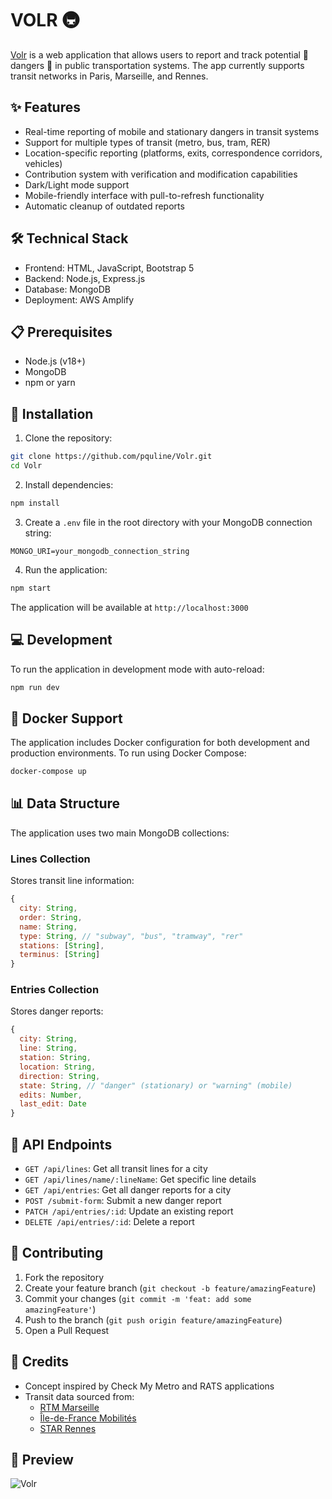 # VOLR 🚇

[Volr](https://volr.cc) is a web application that allows users to report and track potential 👮 dangers 👮 in public transportation systems.
The app currently supports transit networks in Paris, Marseille, and Rennes.

## ✨ Features
- Real-time reporting of mobile and stationary dangers in transit systems
- Support for multiple types of transit (metro, bus, tram, RER)
- Location-specific reporting (platforms, exits, correspondence corridors, vehicles)
- Contribution system with verification and modification capabilities
- Dark/Light mode support
- Mobile-friendly interface with pull-to-refresh functionality
- Automatic cleanup of outdated reports

## 🛠️ Technical Stack
- Frontend: HTML, JavaScript, Bootstrap 5
- Backend: Node.js, Express.js
- Database: MongoDB
- Deployment: AWS Amplify

## 📋 Prerequisites
- Node.js (v18+)
- MongoDB
- npm or yarn

## 🚀 Installation
1. Clone the repository:
```bash
git clone https://github.com/pquline/Volr.git
cd Volr
```
2. Install dependencies:
```bash
npm install
```
3. Create a `.env` file in the root directory with your MongoDB connection string:
```
MONGO_URI=your_mongodb_connection_string
```
4. Run the application:
```bash
npm start
```
The application will be available at `http://localhost:3000`

## 💻 Development
To run the application in development mode with auto-reload:
```bash
npm run dev
```

## 🐳 Docker Support
The application includes Docker configuration for both development and production environments.
To run using Docker Compose:
```bash
docker-compose up
```

## 📊 Data Structure
The application uses two main MongoDB collections:

### Lines Collection
Stores transit line information:
```javascript
{
  city: String,
  order: String,
  name: String,
  type: String, // "subway", "bus", "tramway", "rer"
  stations: [String],
  terminus: [String]
}
```

### Entries Collection
Stores danger reports:
```javascript
{
  city: String,
  line: String,
  station: String,
  location: String,
  direction: String,
  state: String, // "danger" (stationary) or "warning" (mobile)
  edits: Number,
  last_edit: Date
}
```

## 🔌 API Endpoints
- `GET /api/lines`: Get all transit lines for a city
- `GET /api/lines/name/:lineName`: Get specific line details
- `GET /api/entries`: Get all danger reports for a city
- `POST /submit-form`: Submit a new danger report
- `PATCH /api/entries/:id`: Update an existing report
- `DELETE /api/entries/:id`: Delete a report

## 🤝 Contributing
1. Fork the repository
2. Create your feature branch (`git checkout -b feature/amazingFeature`)
3. Commit your changes (`git commit -m 'feat: add some amazingFeature'`)
4. Push to the branch (`git push origin feature/amazingFeature`)
5. Open a Pull Request

## 👏 Credits
- Concept inspired by Check My Metro and RATS applications
- Transit data sourced from:
  - [RTM Marseille](https://www.rtm.fr/)
  - [Île-de-France Mobilités](https://data.iledefrance-mobilites.fr/pages/home/)
  - [STAR Rennes](https://data.explore.star.fr/)

## 📱 Preview
![Volr](https://i.ibb.co/mXSTrKw/app.png)
